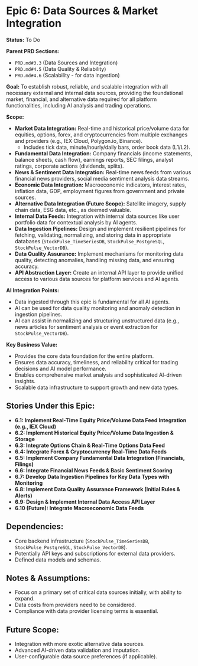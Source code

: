 # Epic 6: Data Sources & Market Integration

**Status:** To Do

**Parent PRD Sections:**
*   `PRD.md#3.3` (Data Sources and Integration)
*   `PRD.md#4.5` (Data Quality & Reliability)
*   `PRD.md#4.6` (Scalability - for data ingestion)

**Goal:** To establish robust, reliable, and scalable integration with all necessary external and internal data sources, providing the foundational market, financial, and alternative data required for all platform functionalities, including AI analysis and trading operations.

**Scope:**
*   **Market Data Integration:** Real-time and historical price/volume data for equities, options, forex, and cryptocurrencies from multiple exchanges and providers (e.g., IEX Cloud, Polygon.io, Binance).
    *   Includes tick data, minute/hourly/daily bars, order book data (L1/L2).
*   **Fundamental Data Integration:** Company financials (income statements, balance sheets, cash flow), earnings reports, SEC filings, analyst ratings, corporate actions (dividends, splits).
*   **News & Sentiment Data Integration:** Real-time news feeds from various financial news providers, social media sentiment analysis data streams.
*   **Economic Data Integration:** Macroeconomic indicators, interest rates, inflation data, GDP, employment figures from government and private sources.
*   **Alternative Data Integration (Future Scope):** Satellite imagery, supply chain data, ESG data, etc., as deemed valuable.
*   **Internal Data Feeds:** Integration with internal data sources like user portfolio data for contextual analysis by AI agents.
*   **Data Ingestion Pipelines:** Design and implement resilient pipelines for fetching, validating, normalizing, and storing data in appropriate databases (`StockPulse_TimeSeriesDB`, `StockPulse_PostgreSQL`, `StockPulse_VectorDB`).
*   **Data Quality Assurance:** Implement mechanisms for monitoring data quality, detecting anomalies, handling missing data, and ensuring accuracy.
*   **API Abstraction Layer:** Create an internal API layer to provide unified access to various data sources for platform services and AI agents.

**AI Integration Points:**
*   Data ingested through this epic is fundamental for all AI agents.
*   AI can be used for data quality monitoring and anomaly detection in ingestion pipelines.
*   AI can assist in normalizing and structuring unstructured data (e.g., news articles for sentiment analysis or event extraction for `StockPulse_VectorDB`).

**Key Business Value:**
*   Provides the core data foundation for the entire platform.
*   Ensures data accuracy, timeliness, and reliability critical for trading decisions and AI model performance.
*   Enables comprehensive market analysis and sophisticated AI-driven insights.
*   Scalable data infrastructure to support growth and new data types.

## Stories Under this Epic:
*   **6.1: Implement Real-Time Equity Price/Volume Data Feed Integration (e.g., IEX Cloud)**
*   **6.2: Implement Historical Equity Price/Volume Data Ingestion & Storage**
*   **6.3: Integrate Options Chain & Real-Time Options Data Feed**
*   **6.4: Integrate Forex & Cryptocurrency Real-Time Data Feeds**
*   **6.5: Implement Company Fundamental Data Integration (Financials, Filings)**
*   **6.6: Integrate Financial News Feeds & Basic Sentiment Scoring**
*   **6.7: Develop Data Ingestion Pipelines for Key Data Types with Monitoring**
*   **6.8: Implement Data Quality Assurance Framework (Initial Rules & Alerts)**
*   **6.9: Design & Implement Internal Data Access API Layer**
*   **6.10 (Future): Integrate Macroeconomic Data Feeds**

## Dependencies:
*   Core backend infrastructure (`StockPulse_TimeSeriesDB`, `StockPulse_PostgreSQL`, `StockPulse_VectorDB`).
*   Potentially API keys and subscriptions for external data providers.
*   Defined data models and schemas.

## Notes & Assumptions:
*   Focus on a primary set of critical data sources initially, with ability to expand.
*   Data costs from providers need to be considered.
*   Compliance with data provider licensing terms is essential.

## Future Scope:
*   Integration with more exotic alternative data sources.
*   Advanced AI-driven data validation and imputation.
*   User-configurable data source preferences (if applicable). 